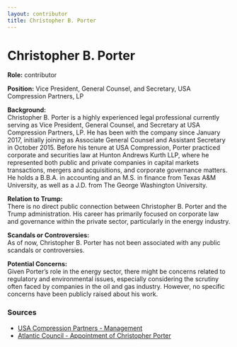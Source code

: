 ```yaml
---
layout: contributor
title: Christopher B. Porter
---
```


# Christopher B. Porter

**Role:** contributor

**Position:** Vice President, General Counsel, and Secretary, USA Compression Partners, LP

**Background:**  
Christopher B. Porter is a highly experienced legal professional currently serving as Vice President, General Counsel, and Secretary at USA Compression Partners, LP. He has been with the company since January 2017, initially joining as Associate General Counsel and Assistant Secretary in October 2015. Before his tenure at USA Compression, Porter practiced corporate and securities law at Hunton Andrews Kurth LLP, where he represented both public and private companies in capital markets transactions, mergers and acquisitions, and corporate governance matters. He holds a B.B.A. in accounting and an M.S. in finance from Texas A&M University, as well as a J.D. from The George Washington University.

**Relation to Trump:**  
There is no direct public connection between Christopher B. Porter and the Trump administration. His career has primarily focused on corporate law and governance within the private sector, particularly in the energy industry.

**Scandals or Controversies:**  
As of now, Christopher B. Porter has not been associated with any public scandals or controversies.

**Potential Concerns:**  
Given Porter’s role in the energy sector, there might be concerns related to regulatory and environmental issues, especially considering the scrutiny often faced by companies in the oil and gas industry. However, no specific concerns have been publicly raised about his work.

### Sources
- [USA Compression Partners - Management](https://investors.usacompression.com/management/christopher-porter)
- [Atlantic Council - Appointment of Christopher Porter](https://www.atlanticcouncil.org)
